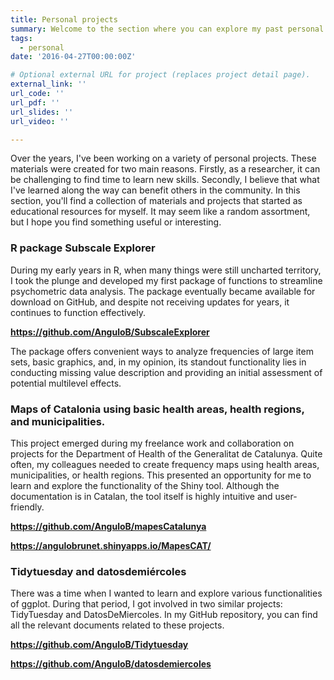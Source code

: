 ```yaml
---
title: Personal projects
summary: Welcome to the section where you can explore my past personal projects.
tags:
  - personal
date: '2016-04-27T00:00:00Z'

# Optional external URL for project (replaces project detail page).
external_link: ''
url_code: ''
url_pdf: ''
url_slides: ''
url_video: ''

---
```



Over the years, I've been working on a variety of personal projects. These materials were created for two main reasons. Firstly, as a researcher, it can be challenging to find time to learn new skills. Secondly, I believe that what I've learned along the way can benefit others in the community. In this section, you'll find a collection of materials and projects that started as educational resources for myself. It may seem like a random assortment, but I hope you find something useful or interesting.

### R package Subscale Explorer 

During my early years in R, when many things were still uncharted territory, I took the plunge and developed my first package of functions to streamline psychometric data analysis. The package eventually became available for download on GitHub, and despite not receiving updates for years, it continues to function effectively.

**https://github.com/AnguloB/SubscaleExplorer**

The package offers convenient ways to analyze frequencies of large item sets, basic graphics, and, in my opinion, its standout functionality lies in conducting missing value description and providing an initial assessment of potential multilevel effects.

### Maps of Catalonia using basic health areas, health regions, and municipalities. 

This project emerged during my freelance work and collaboration on projects for the Department of Health of the Generalitat de Catalunya. Quite often, my colleagues needed to create frequency maps using health areas, municipalities, or health regions. This presented an opportunity for me to learn and explore the functionality of the Shiny tool. Although the documentation is in Catalan, the tool itself is highly intuitive and user-friendly.

**https://github.com/AnguloB/mapesCatalunya**

**https://angulobrunet.shinyapps.io/MapesCAT/**

### Tidytuesday and datosdemiércoles

There was a time when I wanted to learn and explore various functionalities of ggplot. During that period, I got involved in two similar projects: TidyTuesday and DatosDeMiercoles. In my GitHub repository, you can find all the relevant documents related to these projects.

**https://github.com/AnguloB/Tidytuesday**

**https://github.com/AnguloB/datosdemiercoles**
